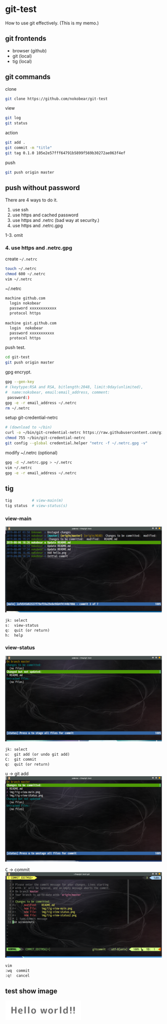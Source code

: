 # git-test
How to use git effectively. (This is my memo.)

## git frontends
- browser (github)
- git (local)
- tig (local)

## git commands

clone
```sh
git clone https://github.com/nokobear/git-test
```

view

```sh
git log
git status
```

action

```sh
git add .
git commit -m "title"
git tag 0.1.0 105e2e57fff64791b5899f569b30272ae063f4ef
```

push

```sh
git push origin master
```

## push without password

There are 4 ways to do it.

1. use ssh
2. use https and cached password
3. use https and .netrc (bad way at security.)
4. use https and .netrc.gpg

1-3. omit
### 4. use https and .netrc.gpg

create `~/.netrc`

```sh
touch ~/.netrc
chmod 600 ~/.netrc
vim ~/.netrc
```

~/.netrc

    machine github.com
      login nokobear
      password xxxxxxxxxxxx
      protocol https
    
    machine gist.github.com
      login  nokobear
      password xxxxxxxxxxx
      protocol https

push test.

```sh
cd git-test
git push origin master
```

gpg encrypt.

```sh
gpg --gen-key
# (keytype:RSA and RSA, bitlength:2048, limit:0day(unlimited),
#  name:nokobear, email:email_address, comment:
 password:)
gpg -e -r email_address ~/.netrc
rm ~/.netrc
```

setup git-credential-netrc

```sh
# (download to ~/bin)
curl -o ~/bin/git-credential-netrc https://raw.githubusercontent.com/git/git/master/contrib/credential/netrc/git-credential-netrc
chmod 755 ~/bin/git-credential-netrc
git config --global credential.helper "netrc -f ~/.netrc.gpg -v"
```

modify ~/.netrc (optional)

```sh
gpg -d ~/.netrc.gpg > ~/.netrc
vim ~/.netrc
gpg -e -r email_address ~/.netrc
```

## tig
```sh
tig         # view-main(m)
tig status  # view-status(s)
```

### view-main
![tig-view-main](./img/tig-view-main.png)

    jk: select
    s:  view-status
    q:  quit (or return)
    h:  help

### view-status
![tig-view-stauts()](./img/tig-view-status.png)

    jk: select
    u:  git add (or undo git add)
    C:  git commit
    q:  quit (or return)

<kbd>u</kbd> -> git add
![tig-view-status(added)](./img/tig-view-status2.png)

<kbd>C</kbd> -> commit
![tig-commit](./img/tig-commit.png)

    vim
    :wq  commit
    :q!  cancel

## test show image
![hello](./img/hello.png)

